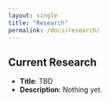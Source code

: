 ```yaml
---
layout: single
title: "Research"
permalink: /docs/research/
---
```


## Current Research
- **Title**: TBD
- **Description**: Nothing yet.
